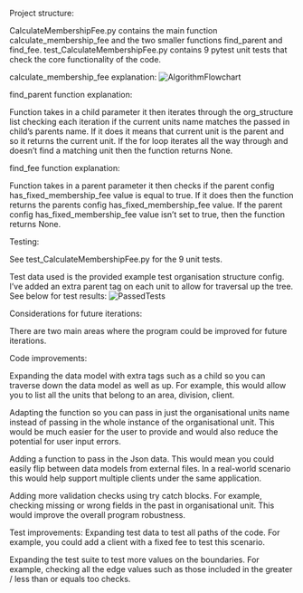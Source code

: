 Project structure:

CalculateMembershipFee.py contains the main function calculate_membership_fee and the two smaller functions find_parent and find_fee.
test_CalculateMembershipFee.py contains 9 pytest unit tests that check the core functionality of the code.


calculate_membership_fee explanation:
![AlgorithmFlowchart](https://user-images.githubusercontent.com/80534190/224841481-0e6cb273-a9a1-45f5-b6ee-bb039d751270.JPG)


find_parent function explanation:

Function takes in a child parameter it then iterates through the org_structure list checking each iteration if the current units name matches the passed in child’s parents name. If it does it means that current unit is the parent and so it returns the current unit. If the for loop iterates all the way through and doesn’t find a matching unit then the function returns None.

find_fee function explanation:

Function takes in a parent parameter it then checks if the parent config has_fixed_membership_fee value is equal to true. If it does then the function returns the parents config has_fixed_membership_fee value. If the parent config has_fixed_membership_fee value isn’t set to true, then the function returns None.


Testing:

See test_CalculateMembershipFee.py for the 9 unit tests.

Test data used is the provided example test organisation structure config. I’ve added an extra parent tag on each unit to allow for traversal up the tree. 
See below for test results:
![PassedTests](https://user-images.githubusercontent.com/80534190/224841597-bebe96dd-55a5-4206-b0e1-75b77ee5713e.JPG)


Considerations for future iterations:

There are two main areas where the program could be improved for future iterations.

Code improvements:

Expanding the data model with extra tags such as a child so you can traverse down the data model as well as up. For example, this would allow you to list all the units that belong to an area, division, client.

Adapting the function so you can pass in just the organisational units name instead of passing in the whole instance of the organisational unit. This would be much easier for the user to provide and would also reduce the potential for user input errors.

Adding a function to pass in the Json data. This would mean you could easily flip between data models from external files. In a real-world scenario this would help support multiple clients under the same application.

Adding more validation checks using try catch blocks. For example, checking missing or wrong fields in the past in organisational unit. This would improve the overall program robustness.


Test improvements:
Expanding test data to test all paths of the code. For example, you could add a client with a fixed fee to test this scenario. 

Expanding the test suite to test more values on the boundaries. For example, checking all the edge values such as those included in the greater / less than or equals too checks.
